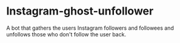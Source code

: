 # Instagram-ghost-unfollower
A bot that gathers the users Instagram followers and followees and unfollows those who don't follow the user back.
